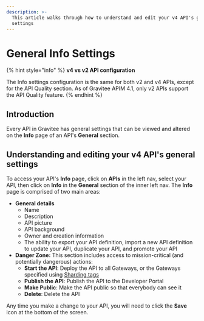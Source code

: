 ```yaml
---
description: >-
  This article walks through how to understand and edit your v4 API's general
  settings
---
```


# General Info Settings

{% hint style="info" %}
**v4 vs v2 API configuration**

The Info settings configuration is the same for both v2 and v4 APIs, except for the API Quality section. As of Gravitee APIM 4.1, only v2 APIs support the API Quality feature.
{% endhint %}

## Introduction

Every API in Gravitee has general settings that can be viewed and altered on the **Info** page of an API's **General** section.

## Understanding and editing your v4 API's general settings

To access your API's **Info** page, click on **APIs** in the left nav, select your API, then click on **Info** in the **General** section of the inner left nav. The **Info** page is comprised of two main areas:

* **General details**
  * Name
  * Description
  * API picture
  * API background
  * Owner and creation information
  * The ability to export your API definition, import a new API definition to update your API, duplicate your API, and promote your API
* **Danger Zone:** This section includes access to mission-critical (and potentially dangerous) actions:
  * **Start the API**: Deploy the API to all Gateways, or the Gateways specified using [Sharding tags](broken-reference)
  * **Publish the API**: Publish the API to the Developer Portal
  * **Make Public**: Make the API public so that everybody can see it
  * **Delete**: Delete the API

Any time you make a change to your API, you will need to click the **Save** icon at the bottom of the screen.
